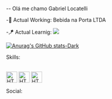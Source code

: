-- Olá me chamo Gabriel Locatelli

-💼 Actual Working: Bebida na Porta LTDA 

-🪁 Actual Learnig: <img src="https://img.shields.io/badge/Java-ED8B00?style=for-the-badge&logo=openjdk&logoColor=white">


[![Anurag's GitHub stats-Dark](https://github-readme-stats.vercel.app/api?username=DowncastedGabe\&show_icons=true\&theme=dark#gh-dark-mode-only)](https://github.com/DowncastedGabe/github-readme-stats#responsive-card-theme#gh-dark-mode-only)

Skills:
<div style="display: inline_block"><br>
  <img align="center" alt="HTML" height="30" widht="40" src="https://img.shields.io/badge/HTML5-E34F26?style=for-the-badge&logo=html5&logoColor=white">
  <img align="center" alt="HTML" height="30" widht="40" src="https://img.shields.io/badge/CSS-239120?&style=for-the-badge&logo=css3&logoColor=white">
  <img align="center" alt="HTML" height="30" widht="40" src="https://img.shields.io/badge/Bootstrap-563D7C?style=for-the-badge&logo=bootstrap&logoColor=white"> 
</div>

Social: 

